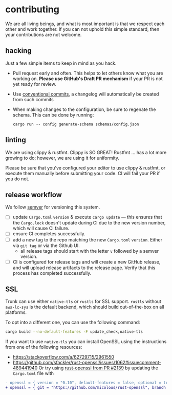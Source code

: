 contributing
============
We are all living beings, and what is most important is that we respect each other and work together. If you can not uphold this simple standard, then your contributions are not welcome.

## hacking
Just a few simple items to keep in mind as you hack.

- Pull request early and often. This helps to let others know what you are working on. **Please use GitHub's Draft PR mechanism** if your PR is not yet ready for review.
- Use [conventional commits](https://www.conventionalcommits.org/en/v1.0.0/), a changelog will automatically be created from such commits
- When making changes to the configuration, be sure to regenate the schema. This can be done by running:

  ```shell
  cargo run -- config generate-schema schemas/config.json
  ```

## linting
We are using clippy & rustfmt. Clippy is SO GREAT! Rustfmt ... has a lot more growing to do; however, we are using it for uniformity.

Please be sure that you've configured your editor to use clippy & rustfmt, or execute them manually before submitting your code. CI will fail your PR if you do not.

## release workflow
We follow [semver](https://semver.org/spec/v2.0.0.html) for versioning this system.

- [ ] update `Cargo.toml` `version` & execute `cargo update` — this ensures that the `Cargo.lock` doesn't update during CI due to the new version number, which will cause CI failure.
- [ ] ensure CI completes successfully.
- [ ] add a new tag to the repo matching the new `Cargo.toml` `version`. Either via `git tag` or via the Github UI.
    - all release tags should start with the letter `v` followed by a semver version.
- [ ] CI is configured for release tags and will create a new GitHub release, and will upload release artifacts to the release page. Verify that this process has completed successfully.

## SSL

Trunk can use either `native-tls` or `rustls` for SSL support. `rustls` without `aws-lc-sys` is the default backend, which should build out-of-the-box on all platforms.

To opt into a different one, you can use the following command:
```sh
cargo build --no-default-features -F update_check,native-tls
```
If you want to use `native-tls` you can install OpenSSL using the instructions from one of the following resources:
+ https://stackoverflow.com/a/62729715/2961550
+ https://github.com/sfackler/rust-openssl/issues/1062#issuecomment-489441940
Or try using [rust-openssl from PR #2139](https://github.com/sfackler/rust-openssl/pull/2139) by updating the `Cargo.toml` file with
```diff
- openssl = { version = "0.10", default-features = false, optional = true }
+ openssl = { git = "https://github.com/micolous/rust-openssl", branch = "windows-build", default-features = false, optional = true }
```